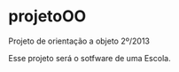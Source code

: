 projetoOO
=========

Projeto de orientação a objeto 2º/2013

Esse projeto será o sotfware de uma Escola.
